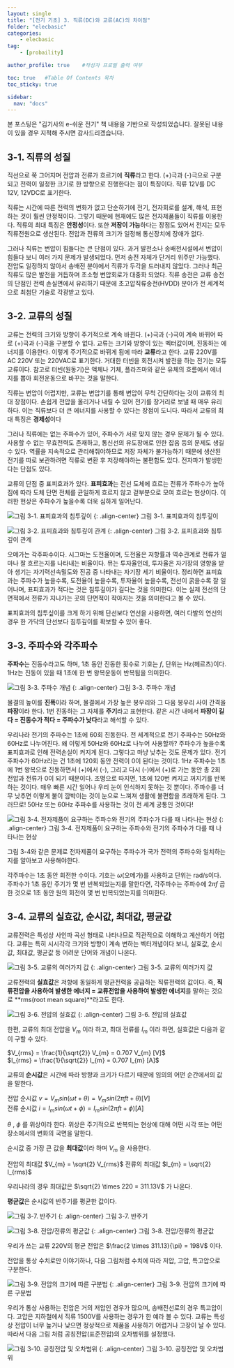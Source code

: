 ```yaml
---
layout: single
title: "[전기 기초] 3. 직류(DC)와 교류(AC)의 차이점"
folder: "elecbasic"
categories:
    - elecbasic
tag:
    - [probaility]

author_profile: true    #작성자 프로필 출력 여부

toc: true   #Table Of Contents 목차 
toc_sticky: true

sidebar:
  nav: "docs"
---
```


본 포스팅은 "김기사의 e-쉬운 전기" 책 내용을 기반으로 작성되었습니다.
잘못된 내용이 있을 경우 지적해 주시면 감사드리겠습니다.

## 3-1. 직류의 성질
직선으로 쭉 그어지며 전압과 전류가 흐르기에 **직류**라고 한다. (+)극과 (-)극으로 구분되고 전력이 일정한 크기로 한 방향으로 진행한다는 점이 특징이다. 직류 12V를 DC 12V, 12VDC로 표기한다.

직류는 시간에 따른 전력의 변화가 없고 단순하기에 전기, 전자회로를 설계, 해석, 표현하는 것이 훨씬 안정적이다. 그렇기 때문에 현재에도 많은 전자제품들이 직류를 이용한다. 직류의 최대 특징은 **안정성**이다. 또한 **저장이 가능**하다는 장점도 있어서 전지는 모두 직류전원으로 생산된다. 전압과 전류의 크기가 일정해 통신장치에 장애가 없다.

그러나 직류는 변압이 힘들다는 큰 단점이 있다. 과거 발전소나 송배전시설에서 변압이 힘들다 보니 여러 가지 문제가 발생되었다. 먼저 송전 자체가 단거리 위주만 가능했다. 전압도 일정하지 않아서 송배전 분야에서 직류가 두각을 드러내지 않았다. 그러나 최근 직류도 많은 발전을 거듭하며 초소형 변압회로가 대중화 되었다. 직류 송전은 교류 송전의 단점인 전력 손실면에서 유리하기 때문에 초고압직류송전(HVDD) 분야가 전 세계적으로 최첨단 기술로 각광받고 있다.

## 3-2. 교류의 성질
교류는 전력의 크기와 방향이 주기적으로 계속 바뀐다. (+)극과 (-)극이 계속 바뀌어 따로 (+)극과 (-)극을 구분할 수 없다. 교류는 크기와 방향이 있는 벡터값이며, 진동하는 에너지를 이용한다. 이렇게 주기적으로 바뀌게 됨에 따라 **교류**라고 한다. 교류 220V를 AC 220V 또는 220VAC로 표기한다. 거대한 터빈을 회전시켜 발전을 하는 전기는 모듀 교류이다. 참고로 터빈(원동기)은 액체나 기체, 플라즈마와 같은 유체의 흐름에서 에너지를 뽑아 회전운동으로 바꾸는 것을 말한다.

직류는 변압이 어렵지만, 교류는 변압기를 통해 변압이 무척 간단하다는 것이 교류의 최대 장점이다. 손쉽게 전압을 올리거나 내릴 수 있어 전기를 장거리로 보낼 때 매우 유리하다. 이는 직류보다 더 큰 에너지를 사용할 수 있다는 장점이 도니다. 따라서 교류의 최대 특징은 **경제성**이다

그러나 직류에는 없는 주파수가 있어, 주파수가 서로 맞지 않는 경우 문제가 될 수 있다. 사용할 수 없는 무효전력도 존재하고, 통신선의 유도장애로 인한 잡음 등의 문제도 생길 수 있다. 역률을 지속적으로 관리해줘야하므로 저장 자체가 불가능하기 때문에 생산된 전기를 따로 보관하려면 직류로 변환 후 저장해야하는 불편함도 있다. 전자파가 발생한다는 단점도 있다.

교류의 단점 중 표피효과가 있다. **표피효과**는 전선 도체에 흐르는 전류가 주파수가 높아짐에 따라 도체 단면 전체를 균일하게 흐르지 않고 겉부분으로 모여 흐르는 현상이다. 이러한 현상은 주파수가 높을수록 더욱 심하게 일어난다.

![그림 3-1. 표피효과의 침투깊이](/assets/images/elecbasic/3-1.png)
{: .align-center}
그림 3-1. 표피효과의 침투깊이

![그림 3-2. 표피효과와 침투깊이 관계](/assets/images/elecbasic/3-2.png)
{: .align-center}
그림 3-2. 표피효과와 침투깊이 관계

오메가는 각주파수이다. 시그마는 도전율이며, 도전율은 저항률과 역수관계로 전류가 얼마나 잘 흐르는지를 나타내는 비율이다. 뮤는 투자율인데, 투자율은 자기장의 영향을 받아 생기는 자기력선속밀도와 진공 중 나타내는 자기장 세기 비율이다. 정리하면 표피효과는 주파수가 높을수록, 도전율이 높을수록, 투자율이 높을수록, 전선이 굵을수록 잘 일어나며, 표피효과가 적다는 것은 침투깊이가 길다는 것을 의미한다. 이는 실제 전선의 단면적에서 전류가 지나가는 곳의 단면적이 작아지는 것을 의미한다고 볼 수 있다. 

표피효과의 침투싶이를 크게 하기 위해 단선보다 연선을 사용하면, 여러 다발의 연선의 경우 한 가닥의 단선보다 침투깊이를 확보할 수 있어 좋다.

## 3-3. 주파수와 각주파수
**주파수**는 진동수라고도 하며, 1초 동안 진동한 횟수로 기호는 $f$, 단위는 Hz(헤르츠)이다. 1Hz는 진동이 있을 때 1초에 한 번 왕복운동이 반복됨을 의미한다.

![그림 3-3. 주파수 개념](/assets/images/elecbasic/3-2.png)
{: .align-center}
그림 3-3. 주파수 개념

물결의 높이를 **진폭**이라 하며, 물결에서 가장 높은 봉우리와 그 다음 봉우리 사이 간격을 **파장**이라 한다. 1번 진동하는 그 자체를 **주기**라고 표현한다. 같은 시간 내에서 **파장이 길다 = 진동수가 적다 = 주파수가 낮다**라고 해석할 수 있다. 

우리나라 전기의 주파수는 1초에 60회 진동한다. 전 세계적으로 전기 주파수는 50Hz와 60Hz로 나누어진다. 왜 이렇게 50Hz와 60Hz로 나누어 사용할까? 주파수가 높을수록 표피효과로 인해 전력손실이 커지게 된다. 그렇다고 마냥 낮추는 것도 문제가 있다. 전기 주파수가 60Hz라는 건 1초에 120회 동안 전력이 0이 된다는 것이다. 1Hz 주파수는 1초에 1번 왕복으로 진동하면서 (+)에서 (-), 그리고 다시 (-)에서 (+)로 가는 동안 총 2회 전압과 전류가 0이 되기 때문이다. 조명으로 따지면, 1초에 120번 켜지고 꺼지기를 반복하는 것이다. 매우 빠른 시간 일어나 우리 눈이 인식하지 못하는 것 뿐이다. 주파수를 너무 낮추면 이렇게 불이 깜박이는 것이 눈으로 느껴져 생활에 불편함을 초래하게 된다. 그러므로! 50Hz 또는 60Hz 주파수를 사용하는 것이 전 세계 공통인 것이다!

![그림 3-4. 전자제품이 요구하는 주파수와 전기의 주파수가 다를 때 나타나는 현상](/assets/images/elecbasic/3-4.png)
{: .align-center}
그림 3-4. 전자제품이 요구하는 주파수와 전기의 주파수가 다를 때 나타나는 현상

그림 3-4와 같은 문제로 전자제품이 요구하는 주파수가 국가 전력의 주파수와 일치하는지를 알아보고 사용해야한다.

각주파수는 1초 동안 회전한 수이다. 기호는 $\omega$(오메가)를 사용하고 단위는 rad/s이다. 주파수가 1초 동안 주기가 몇 번 반복되었는지를 말한다면, 각주파수는 주파수에 $2\pi f$ 곱한 것으로 1초 동안 원의 회전이 몇 번 반복되었는지를 의미한다.

## 3-4. 교류의 실효값, 순시값, 최대값, 평균값
교류전력은 특성상 사인파 곡선 형태로 나타나므로 직관적으로 이해하고 계산하기 어렵다. 교류는 특히 시시각각 크기와 방향이 계속 변하는 벡터개념이다 보니, 실효값, 순시값, 최대값, 평균값 등 어려운 단어와 개념이 나온다.

![그림 3-5. 교류의 여러가지 값](/assets/images/elecbasic/3-5.png)
{: .align-center}
그림 3-5. 교류의 여러가지 값

교류전력의 **실효값**은 저항에 동일하게 평균전력을 공급하는 직류전력의 값이다. 즉, **직류전압을 사용하여 발생한 에너지 = 교류전압을 사용하여 발생한 에너지**를 말하는 것으로 **rms(root mean square)**라고도 한다.

![그림 3-6. 전압의 실효값](/assets/images/elecbasic/3-6.png)
{: .align-center}
그림 3-6. 전압의 실효값

한편, 교류의 최대 전압을 $V_{m}$ 이라 하고, 최대 전류를 $I_{m}$ 이라 하면, 실효값은 다음과 같이 구할 수 있다.

$V_{rms} = \frac{1}{\sqrt{2}} V_{m} = 0.707 V_{m} [V]$ <br/>
$I_{rms} = \frac{1}{\sqrt{2}} I_{m} = 0.707 I_{m} [A]$ <br/>

교류의 **순시값**은 시간에 따라 방향과 크기가 다르기 때문에 임의의 어떤 순간에서의 값을 말한다.

전압 순시값 $v = V_{m} sin(\omega t + \theta) = V_{m} sin(2\pi ft + \theta) [V]$ <br/>
전류 순시값 $i = I_{m} sin(\omega t + \phi) = I_{m} sin(2\pi ft + \phi) [A]$ <br/>

$\theta$ , $\phi$ 를 위상이라 한다. 위상은 주기적으로 반복되는 현상에 대해 어떤 시각 또는 어떤 장소에서의 변화의 국면을 말한다.

순시값 중 가장 큰 값을 **최대값**이라 하며 $V_{m}$ 을 사용한다.

전압의 최대값 $V_{m} = \sqrt{2} V_{rms}$
전류의 최대값 $I_{m} = \sqrt{2} I_{rms}$

우리나라의 경우 최대값은 $\sqrt{2} \times 220 = 311.13V$ 가 나온다.

**평균값**은 순시값의 반주기를 평균한 값이다.

![그림 3-7. 반주기](/assets/images/elecbasic/3-7.png)
{: .align-center}
그림 3-7. 반주기

![그림 3-8. 전압/전류의 평균값](/assets/images/elecbasic/3-8.png)
{: .align-center}
그림 3-8. 전압/전류의 평균값

우리가 쓰는 교류 220V의 평균 전압은 $\frac{2 \times 311.13}{\pi} = 198V$ 이다.

전압을 통상 수치로만 이야기하나, 다음 그림처럼 수치에 따라 저압, 고압, 특고압으로 구분한다.

![그림 3-9. 전압의 크기에 따른 구분법](/assets/images/elecbasic/3-9.png)
{: .align-center}
그림 3-9. 전압의 크기에 따른 구분법

우리가 통상 사용하는 전압은 거의 저압인 경우가 많으며, 송배전선로의 경우 특고압이다. 고압은 지하철에서 직류 1500V를 사용하는 경우가 한 예라 볼 수 있다. 교류는 특성상 전압이 너무 높거나 낮으면 정상적으로 제품을 사용하기 어렵거나 고장이 날 수 있다. 따라서 다음 그림 처럼 공칭전압(표준전압)의 오차범위를 설정했다.

![그림 3-10. 공칭전압 및 오차범위](/assets/images/elecbasic/3-10.png)
{: .align-center}
그림 3-10. 공칭전압 및 오차범위

